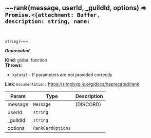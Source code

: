 <a name="rank"></a>

## ~~rank(message, userId, _guildId, options) ⇒ <code>Promise.&lt;{attachment: Buffer, description: string, name:

string}&gt;</code>~~

***Deprecated***

**Kind**: global function  
**Throws**:

- <code>XpFatal</code> - If parameters are not provided correctly

**Link**: `Documentation:` https://simplyxp.js.org/docs/deprecated/rank

| Param    | Type                         | Description |
|----------|------------------------------|-------------|
| message  | <code>Message</code>         | (DISCORD)   |
| userId   | <code>string</code>          |             |
| _guildId | <code>string</code>          |             |
| options  | <code>RankCardOptions</code> |             |

